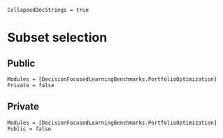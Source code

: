 ```@meta
CollapsedDocStrings = true
```

# Subset selection

## Public

```@autodocs
Modules = [DecisionFocusedLearningBenchmarks.PortfolioOptimization]
Private = false
```

## Private

```@autodocs
Modules = [DecisionFocusedLearningBenchmarks.PortfolioOptimization]
Public = false
```
